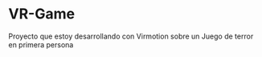 # VR-Game
 Proyecto que estoy desarrollando con Virmotion sobre un Juego de terror en primera persona
